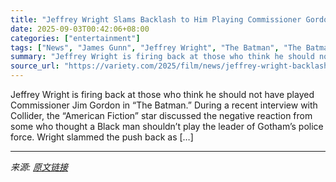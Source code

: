 ```yaml
---
title: "Jeffrey Wright Slams Backlash to Him Playing Commissioner Gordon in ‘The Batman’ as ‘F–ing Racist and Stupid’: ‘It’s Absent All Logic’"
date: 2025-09-03T00:42:06+08:00
categories: ["entertainment"]
tags: ["News", "James Gunn", "Jeffrey Wright", "The Batman", "The Batman: Part II"]
summary: "Jeffrey Wright is firing back at those who think he should not have played Commissioner Jim Gordon in &#8220;The Batman.&#8221; During a recent interview with Collider, the &#8220;American Fiction&#82"
source_url: "https://variety.com/2025/film/news/jeffrey-wright-backlash-commissioner-gordon-batman-racist-1236505496/"
---
```


Jeffrey Wright is firing back at those who think he should not have played Commissioner Jim Gordon in &#8220;The Batman.&#8221; During a recent interview with Collider, the &#8220;American Fiction&#8221; star discussed the negative reaction from some who thought a Black man shouldn&#8217;t play the leader of Gotham&#8217;s police force. Wright slammed the push back as [&#8230;]

---

*来源: [原文链接](https://variety.com/2025/film/news/jeffrey-wright-backlash-commissioner-gordon-batman-racist-1236505496/)*
